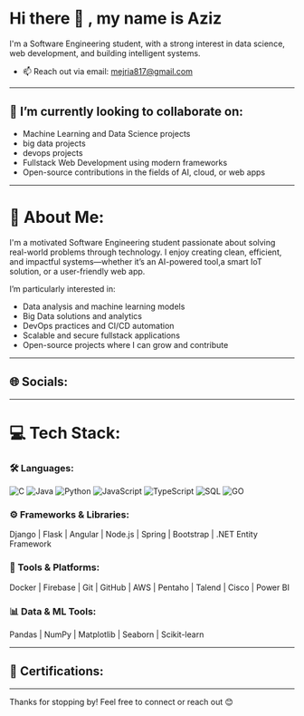 # Hi there 👋 , my name is Aziz
I'm a Software Engineering student, with a strong interest in  data science, web development, and building intelligent systems.
- 📫 Reach out via email: mejria817@gmail.com

---

## 🔭 I’m currently looking to collaborate on:
- Machine Learning and Data Science projects
- big data projects
- devops projects 
- Fullstack Web Development using modern frameworks  
- Open-source contributions in the fields of AI, cloud, or web apps

---

# 💫 About Me:
I'm a motivated Software Engineering student passionate about solving real-world problems through technology. I enjoy creating clean, efficient, and impactful systems—whether it’s an AI-powered tool,a smart IoT solution,  or a user-friendly web app.

I’m particularly interested in:
- Data analysis and machine learning models
- Big Data solutions and analytics
- DevOps practices and CI/CD automation
- Scalable and secure fullstack applications
- Open-source projects where I can grow and contribute

---

## 🌐 Socials:


---

# 💻 Tech Stack:

### 🛠️ Languages:
![C](https://img.shields.io/badge/C-00599C?style=for-the-badge&logo=c&logoColor=white) 
![Java](https://img.shields.io/badge/java-%23ED8B00.svg?style=for-the-badge&logo=openjdk&logoColor=white) 
![Python](https://img.shields.io/badge/Python-FFD43B?style=for-the-badge&logo=python&logoColor=blue) 
![JavaScript](https://img.shields.io/badge/JavaScript-323330?style=for-the-badge&logo=javascript&logoColor=F7DF1E)
![TypeScript](https://img.shields.io/badge/TypeScript-007ACC?style=for-the-badge&logo=typescript&logoColor=white) 
![SQL](https://img.shields.io/badge/sql-%234479A1.svg?style=for-the-badge&logo=mysql&logoColor=white) 
![GO](https://img.shields.io/badge/Go-00ADD8?style=for-the-badge&logo=go&logoColor=white) 

### ⚙️ Frameworks & Libraries:
Django | Flask | Angular | Node.js | Spring | Bootstrap | .NET Entity Framework 

### 🔧 Tools & Platforms:
Docker | Firebase | Git | GitHub | AWS | Pentaho | Talend | Cisco | Power BI  

### 📊 Data & ML Tools:
Pandas | NumPy | Matplotlib | Seaborn | Scikit-learn 

---

## 📜 Certifications:




---

Thanks for stopping by! Feel free to connect or reach out 😊



<!--
**MohamedazizMejri/MohamedazizMejri** is a ✨ _special_ ✨ repository because its `README.md` (this file) appears on your GitHub profile.

Here are some ideas to get you started:

- 🔭 I’m currently working on ...
- 🌱 I’m currently learning ...
- 👯 I’m looking to collaborate on ...
- 🤔 I’m looking for help with ...
- 💬 Ask me about ...
- 📫 How to reach me: ...
- 😄 Pronouns: ...
- ⚡ Fun fact: ...
-->
